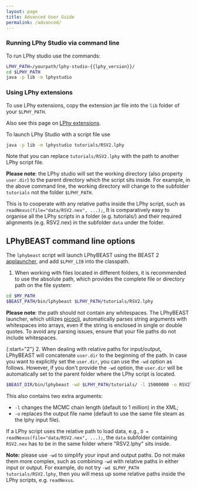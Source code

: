 ```yaml
---
layout: page
title: Advanced User Guide
permalink: /advanced/
---
```




### Running LPhy Studio via command line

To run LPhy studio use the commands:
```bash
LPHY_PATH=/yourpath/lphy-studio-{{lphy_version}}/
cd $LPHY_PATH
java -p lib -m lphystudio
```

### Using LPhy extensions
To use LPhy extensions, copy the extension jar file into the `lib` folder of your `$LPHY_PATH`.

Also see this page on [LPhy extensions](https://linguaphylo.github.io/extensions/).

To launch LPhy Studio with a script file use
```bash
java -p lib -m lphystudio tutorials/RSV2.lphy
```

Note that you can replace `tutorials/RSV2.lphy` with the path to another LPhy script file.

__Please note__: the LPhy studio will set the working directory (also property `user.dir`) 
to the parent directory which the script sits inside.
For example, in the above command line, the working directory will change to 
the subfolder `tutorials` not the folder `$LPHY_PATH`.

This is to cooperate with any relative paths inside the LPhy script, 
such as `readNexus(file="data/RSV2.nex", ...);`, 
It is comparatively easy to organise all the LPhy scripts in a folder (e.g. tutorials/) 
and their required alignments (e.g. RSV2.nex) in the subfolder `data` under the folder.


## LPhyBEAST command line options

The `lphybeast` script will launch LPhyBEAST using the 
BEAST 2 [applauncher](https://www.beast2.org/2019/09/26/command-line-tricks.html),
and add `$LPHY_LIB` into the classpath. 

1. When working with files located in different folders, 
   it is recommended to use the absolute path, 
   which provides the complete file or directory path on the file system:

```bash
cd $MY_PATH
$BEAST_PATH/bin/lphybeast $LPHY_PATH/tutorials/RSV2.lphy
```

__Please note__: the path should not contain any whitespaces. 
The LPhyBEAST launcher, which utilizes [picocli](https://picocli.info), 
automatically parses string arguments with whitespaces into arrays, 
even if the string is enclosed in single or double quotes. 
To avoid any parsing issues, ensure that your file paths do not include whitespaces. 

{:start="2"}
2. When dealing with relative paths for input/output, LPhyBEAST will concatenate `user.dir` 
   to the beginning of the path. 
   In case you want to explicitly set the `user.dir`, you can use the `-wd` option as follows.
   However, if you don't provide the `-wd` option, 
   the `user.dir` will be automatically set to the parent folder where the LPhy script is located.

```bash
$BEAST_DIR/bin/lphybeast -wd $LPHY_PATH/tutorials/ -l 15000000 -o RSV2long.xml RSV2.lphy
```

This also contains two extra arguments: 
- `-l` changes the MCMC chain length (default to 1 million) in the XML;
- `-o` replaces the output file name (default to use the same file steam as the lphy input file).

If a LPhy script uses the relative path to load data, 
e.g., `D = readNexus(file="data/RSV2.nex", ...);`, 
the `data` subfolder containing `RSV2.nex` has to be in the same folder where "RSV2.lphy" sits inside.

**Note:** please use `-wd` to simplify your input and output paths. 
Do not make them more complex, such as combining `-wd` with relative paths in either input or output.
For example, do not try `-wd $LPHY_PATH  tutorials/RSV2.lphy`, 
then you will mess up some relative paths inside the LPhy scripts, e.g. `readNexus`.
